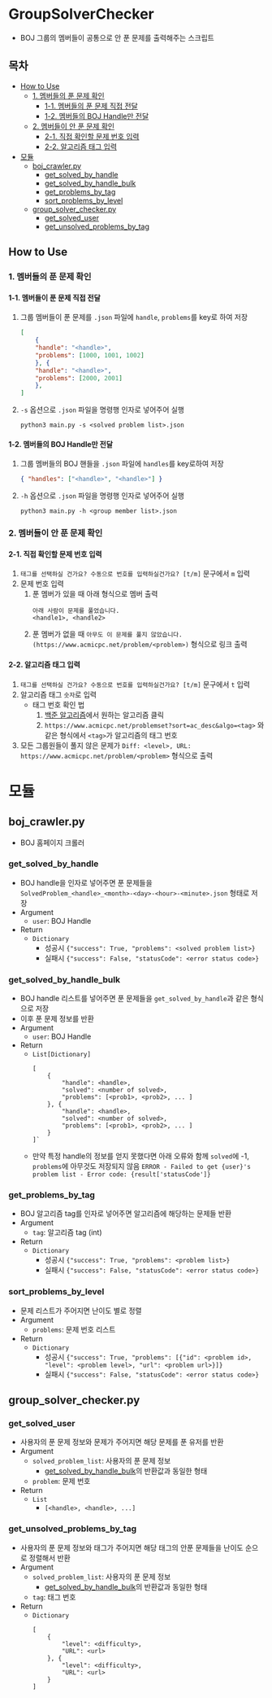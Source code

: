 # GroupSolverChecker
- BOJ 그룹의 멤버들이 공통으로 안 푼 문제를 출력해주는 스크립트
## 목차
- [How to Use](#how-to-use)
    - [1. 멤버들의 푼 문제 확인](#1-멤버들의-푼-문제-확인)
        - [1-1. 멤버들의 푼 문제 직접 전달](#1-1-멤버들이-푼-문제-직접-전달)
        - [1-2. 멤버들의 BOJ Handle만 전달](#1-2-멤버들의-boj-handle만-전달)
    - [2. 멤버들이 안 푼 문제 확인](#2-멤버들이-안-푼-문제-확인)
        - [2-1. 직접 확인할 문제 번호 입력](#2-1-직접-확인할-문제-번호-입력)
        - [2-2. 알고리즘 태그 입력](#2-2-알고리즘-태그-입력)
- [모듈](#모듈)
    - [boj_crawler.py](#boj_crawlerpy)
        - [get_solved_by_handle](#get_solved_by_handle)
        - [get_solved_by_handle_bulk](#get_solved_by_handle_bulk)
        - [get_problems_by_tag](#get_problems_by_tag)
        - [sort_problems_by_level](#sort_problems_by_level)
    - [group_solver_checker.py](#group_solver_checkerpy)
        - [get_solved_user](#get_solved_user)
        - [get_unsolved_problems_by_tag](#get_unsolved_problems_by_tag)

## How to Use
### 1. 멤버들의 푼 문제 확인
#### 1-1. 멤버들이 푼 문제 직접 전달
1. 그룹 멤버들이 푼 문제를 `.json` 파일에 `handle`, `problems`를 key로 하여 저장
    ```json
    [
        {
        "handle": "<handle>",
        "problems": [1000, 1001, 1002]
        }, {
        "handle": "<handle>",
        "problems": [2000, 2001]
        }, 
    ]
    ```
2. `-s` 옵션으로 `.json` 파일을 명령행 인자로 넣어주어 실행
    ```
    python3 main.py -s <solved problem list>.json
    ```

#### 1-2. 멤버들의 BOJ Handle만 전달
1. 그룹 멤버들의 BOJ 핸들을 `.json` 파일에 `handles`를 key로하여 저장
    ```json
    { "handles": ["<handle>", "<handle>"] }
    ```
2. `-h` 옵션으로 `.json` 파일을 명령행 인자로 넣어주어 실행
    ```
    python3 main.py -h <group member list>.json
    ```

### 2. 멤버들이 안 푼 문제 확인
#### 2-1. 직접 확인할 문제 번호 입력
1. `태그를 선택하실 건가요? 수동으로 번호를 입력하실건가요? [t/m]` 문구에서 `m` 입력
2. 문제 번호 입력
    1. 푼 멤버가 있을 때 아래 형식으로 멤버 출력
        ```
        아래 사람이 문제를 풀었습니다.
        <handle1>, <handle2>
        ```
    2. 푼 멤버가 없을 때 `아무도 이 문제를 풀지 않았습니다. (https://www.acmicpc.net/problem/<problem>)` 형식으로 링크 출력

#### 2-2. 알고리즘 태그 입력
1. `태그를 선택하실 건가요? 수동으로 번호를 입력하실건가요? [t/m]` 문구에서 `t` 입력
2. 알고리즘 태그 `숫자`로 입력
    - 태그 번호 확인 법
        1. [백준 알고리즘](https://www.acmicpc.net/problem/tags)에서 원하는 알고리즘 클릭
        2. `https://www.acmicpc.net/problemset?sort=ac_desc&algo=<tag>` 와 같은 형식에서 `<tag>`가 알고리즘의 태그 번호
3. 모든 그룹원들이 풀지 않은 문제가 `Diff: <level>, URL: https://www.acmicpc.net/problem/<problem>` 형식으로 출력

# 모듈
## boj_crawler.py
- BOJ 홈페이지 크롤러
### get_solved_by_handle
- BOJ handle을 인자로 넣어주면 푼 문제들을 `SolvedProblem_<handle>_<month>-<day>-<hour>-<minute>.json` 형태로 저장
- Argument
    - `user`: BOJ Handle
- Return
    - `Dictionary`
        - 성공시 `{"success": True, "problems": <solved problem list>}`
        - 실패시 `{"success": False, "statusCode": <error status code>}`

### get_solved_by_handle_bulk
- BOJ handle 리스트를 넣어주면 푼 문제들을 `get_solved_by_handle`과 같은 형식으로 저장
- 이후 푼 문제 정보를 반환
- Argument
    - `user`: BOJ Handle
- Return
    - `List[Dictionary]`
        ```
        [
            {
                "handle": <handle>,
                "solved": <number of solved>,
                "problems": [<prob1>, <prob2>, ... ]
            }, {
                "handle": <handle>,
                "solved": <number of solved>,
                "problems": [<prob1>, <prob2>, ... ]
            }
        ]`
        ```
    - 만약 특정 handle의 정보를 얻지 못했다면 아래 오류와 함께 `solved`에 -1, `problems`에 아무것도 저장되지 않음
        `ERROR - Failed to get {user}'s problem list - Error code: {result['statusCode']}`
        

### get_problems_by_tag
- BOJ 알고리즘 tag를 인자로 넣어주면 알고리즘에 해당하는 문제들 반환
- Argument
    - `tag`: 알고리즘 tag (int)
- Return
    - `Dictionary`
        - 성공시 `{"success": True, "problems": <problem list>}`
        - 실패시 `{"success": False, "statusCode": <error status code>}`

### sort_problems_by_level
- 문제 리스트가 주어지면 난이도 별로 정렬
- Argument
    - `problems`: 문제 번호 리스트
- Return
    - `Dictionary`
        - 성공시 `{"success": True, "problems": [{"id": <problem id>, "level": <problem level>, "url": <problem url>}]}`
        - 실패시 `{"success": False, "statusCode": <error status code>}`

## group_solver_checker.py
### get_solved_user
- 사용자의 푼 문제 정보와 문제가 주어지면 해당 문제를 푼 유저를 반환
- Argument
    - `solved_problem_list`: 사용자의 푼 문제 정보
        - [get_solved_by_handle_bulk](###get_solved_by_handle_bulk)의 반환값과 동일한 형태 
    - `problem`: 문제 번호
- Return
    - `List`
        - `[<handle>, <handle>, ...]` 
       
### get_unsolved_problems_by_tag
- 사용자의 푼 문제 정보와 태그가 주어지면 해당 태그의 안푼 문제들을 난이도 순으로 정렬해서 반환
- Argument
    - `solved_problem_list`: 사용자의 푼 문제 정보
        - [get_solved_by_handle_bulk](###get_solved_by_handle_bulk)의 반환값과 동일한 형태 
    - `tag`: 태그 번호
- Return
    - `Dictionary`
        ```
        [
            {
                "level": <difficulty>,
                "URL": <url>
            }, {
                "level": <difficulty>,
                "URL": <url>
            }
        ]
        ```
